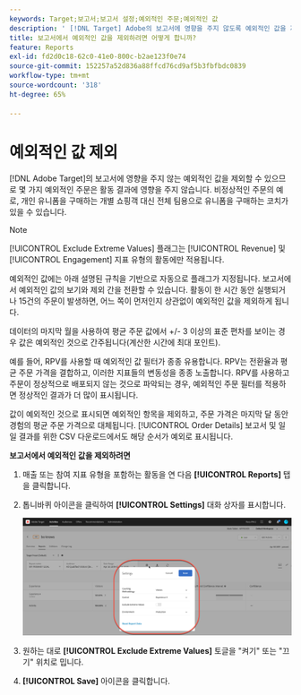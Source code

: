 ```yaml
---
keywords: Target;보고서;보고서 설정;예외적인 주문;예외적인 값
description: ' [!DNL Target] Adobe의 보고서에 영향을 주지 않도록 예외적인 값을 제외하여 활동 결과에 영향을 주지 않도록 하는 방법에 대해 알아봅니다.'
title: 보고서에서 예외적인 값을 제외하려면 어떻게 합니까?
feature: Reports
exl-id: fd2d0c18-62c0-41e0-800c-b2ae123f0e74
source-git-commit: 152257a52d836a88ffcd76cd9af5b3fbfbdc0839
workflow-type: tm+mt
source-wordcount: '318'
ht-degree: 65%

---
```


# 예외적인 값 제외

[!DNL Adobe Target]의 보고서에 영향을 주지 않는 예외적인 값을 제외할 수 있으므로 몇 가지 예외적인 주문은 활동 결과에 영향을 주지 않습니다. 비정상적인 주문의 예로, 개인 유니폼을 구매하는 개별 쇼핑객 대신 전체 팀용으로 유니폼을 구매하는 코치가 있을 수 있습니다.

>[!NOTE]
>
>[!UICONTROL Exclude Extreme Values] 플래그는 [!UICONTROL Revenue] 및 [!UICONTROL Engagement] 지표 유형의 활동에만 적용됩니다.

예외적인 값에는 아래 설명된 규칙을 기반으로 자동으로 플래그가 지정됩니다. 보고서에서 예외적인 값의 보기와 제외 간을 전환할 수 있습니다. 활동이 한 시간 동안 실행되거나 15건의 주문이 발생하면, 어느 쪽이 먼저인지 상관없이 예외적인 값을 제외하게 됩니다.

데이터의 마지막 월을 사용하여 평균 주문 값에서 +/- 3 이상의 표준 편차를 보이는 경우 값은 예외적인 것으로 간주됩니다(계산한 시간에 최대 포인트).

예를 들어, RPV를 사용할 때 예외적인 값 필터가 종종 유용합니다. RPV는 전환율과 평균 주문 가격을 결합하고, 이러한 지표들의 변동성을 종종 노출합니다. RPV를 사용하고 주문이 정상적으로 배포되지 않는 것으로 파악되는 경우, 예외적인 주문 필터를 적용하면 정상적인 결과가 더 많이 표시됩니다.

값이 예외적인 것으로 표시되면 예외적인 항목을 제외하고, 주문 가격은 마지막 달 동안 경험의 평균 주문 가격으로 대체됩니다. [!UICONTROL Order Details] 보고서 및 일일 결과를 위한 CSV 다운로드에서도 해당 순서가 예외로 표시됩니다.

**보고서에서 예외적인 값을 제외하려면**

1. 매출 또는 참여 지표 유형을 포함하는 활동을 연 다음 **[!UICONTROL Reports]** 탭을 클릭합니다.
1. 톱니바퀴 아이콘을 클릭하여 **[!UICONTROL Settings]** 대화 상자를 표시합니다.

   ![단계 결과](assets/exclude_extreme_values.png)

1. 원하는 대로 **[!UICONTROL Exclude Extreme Values]** 토글을 &quot;켜기&quot; 또는 &quot;끄기&quot; 위치로 밉니다.
1. **[!UICONTROL Save]** 아이콘을 클릭합니다.
